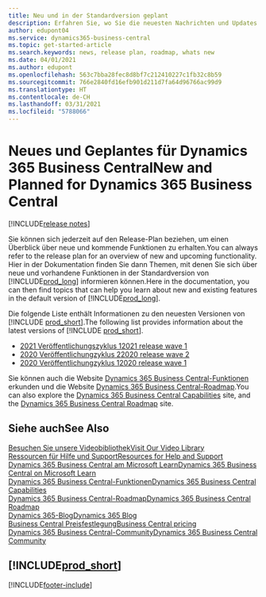 ```yaml
---
title: Neu und in der Standardversion geplant
description: Erfahren Sie, wo Sie die neuesten Nachrichten und Updates für die Standardversion von Business Central finden.
author: edupont04
ms.service: dynamics365-business-central
ms.topic: get-started-article
ms.search.keywords: news, release plan, roadmap, whats new
ms.date: 04/01/2021
ms.author: edupont
ms.openlocfilehash: 563c7bba28fec8d8bf7c212410227c1fb32c8b59
ms.sourcegitcommit: 766e2840fd16efb901d211d7fa64d96766ac99d9
ms.translationtype: HT
ms.contentlocale: de-CH
ms.lasthandoff: 03/31/2021
ms.locfileid: "5788066"
---
```

# <a name="new-and-planned-for-dynamics-365-business-central"></a><span data-ttu-id="3c89c-103">Neues und Geplantes für Dynamics 365 Business Central</span><span class="sxs-lookup"><span data-stu-id="3c89c-103">New and Planned for Dynamics 365 Business Central</span></span>

[!INCLUDE[release notes](includes/release-notes.md)]

<span data-ttu-id="3c89c-104">Sie können sich jederzeit auf den Release-Plan beziehen, um einen Überblick über neue und kommende Funktionen zu erhalten.</span><span class="sxs-lookup"><span data-stu-id="3c89c-104">You can always refer to the release plan for an overview of new and upcoming functionality.</span></span> <span data-ttu-id="3c89c-105">Hier in der Dokumentation finden Sie dann Themen, mit denen Sie sich über neue und vorhandene Funktionen in der Standardversion von [!INCLUDE[prod_long](includes/prod_long.md)] informieren können.</span><span class="sxs-lookup"><span data-stu-id="3c89c-105">Here in the documentation, you can then find topics that can help you learn about new and existing features in the default version of [!INCLUDE[prod_long](includes/prod_long.md)].</span></span>  

<span data-ttu-id="3c89c-106">Die folgende Liste enthält Informationen zu den neuesten Versionen von [!INCLUDE [prod_short](includes/prod_short.md)].</span><span class="sxs-lookup"><span data-stu-id="3c89c-106">The following list provides information about the latest versions of [!INCLUDE [prod_short](includes/prod_short.md)].</span></span>  

* [<span data-ttu-id="3c89c-107">2021 Veröffentlichungszyklus 1</span><span class="sxs-lookup"><span data-stu-id="3c89c-107">2021 release wave 1</span></span>](/dynamics365-release-plan/2021wave1/smb/dynamics365-business-central/planned-features)  
* [<span data-ttu-id="3c89c-108">2020 Veröffentlichungzyklus 2</span><span class="sxs-lookup"><span data-stu-id="3c89c-108">2020 release wave 2</span></span>](/dynamics365-release-plan/2020wave2/smb/dynamics365-business-central/planned-features)  
* [<span data-ttu-id="3c89c-109">2020 Veröffentlichungzyklus 1</span><span class="sxs-lookup"><span data-stu-id="3c89c-109">2020 release wave 1</span></span>](/dynamics365-release-plan/2020wave1/dynamics365-business-central/planned-features)  

<span data-ttu-id="3c89c-110">Sie können auch die Website [Dynamics 365 Business Central-Funktionen](https://dynamics.microsoft.com/business-central/capabilities/) erkunden und die Website [Dynamics 365 Business Central-Roadmap](https://dynamics.microsoft.com/roadmap/business-central/).</span><span class="sxs-lookup"><span data-stu-id="3c89c-110">You can also explore the [Dynamics 365 Business Central Capabilities](https://dynamics.microsoft.com/business-central/capabilities/) site, and the [Dynamics 365 Business Central Roadmap](https://dynamics.microsoft.com/roadmap/business-central/) site.</span></span>  

## <a name="see-also"></a><span data-ttu-id="3c89c-111">Siehe auch</span><span class="sxs-lookup"><span data-stu-id="3c89c-111">See Also</span></span>

[<span data-ttu-id="3c89c-112">Besuchen Sie unsere Videobibliothek</span><span class="sxs-lookup"><span data-stu-id="3c89c-112">Visit Our Video Library</span></span>](across-videos.md)  
[<span data-ttu-id="3c89c-113">Ressourcen für Hilfe und Support</span><span class="sxs-lookup"><span data-stu-id="3c89c-113">Resources for Help and Support</span></span>](product-help-and-support.md)  
[<span data-ttu-id="3c89c-114">Dynamics 365 Business Central am Microsoft Learn</span><span class="sxs-lookup"><span data-stu-id="3c89c-114">Dynamics 365 Business Central on Microsoft Learn</span></span>](/learn/dynamics365/business-central?WT.mc_id=dyn365bc_landingpage-docs)  
[<span data-ttu-id="3c89c-115">Dynamics 365 Business Central-Funktionen</span><span class="sxs-lookup"><span data-stu-id="3c89c-115">Dynamics 365 Business Central Capabilities</span></span>](https://dynamics.microsoft.com/business-central/capabilities/)  
[<span data-ttu-id="3c89c-116">Dynamics 365 Business Central-Roadmap</span><span class="sxs-lookup"><span data-stu-id="3c89c-116">Dynamics 365 Business Central Roadmap</span></span>](https://dynamics.microsoft.com/roadmap/business-central/)  
[<span data-ttu-id="3c89c-117">Dynamics 365-Blog</span><span class="sxs-lookup"><span data-stu-id="3c89c-117">Dynamics 365 Blog</span></span>](https://cloudblogs.microsoft.com/dynamics365/it/product/business-central/)  
[<span data-ttu-id="3c89c-118">Business Central Preisfestlegung</span><span class="sxs-lookup"><span data-stu-id="3c89c-118">Business Central pricing</span></span>](https://dynamics.microsoft.com/business-central/overview/#pricing)  
[<span data-ttu-id="3c89c-119">Dynamics 365 Business Central-Community</span><span class="sxs-lookup"><span data-stu-id="3c89c-119">Dynamics 365 Business Central Community</span></span>](https://community.dynamics.com/business/)

## [!INCLUDE[prod_short](includes/free_trial_md.md)]

[!INCLUDE[footer-include](includes/footer-banner.md)]